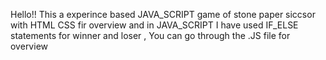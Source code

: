 Hello!! This a experince based JAVA_SCRIPT game of stone paper siccsor with HTML CSS fir overview and in JAVA_SCRIPT I have used IF_ELSE statements for winner and loser , 
You can go through the .JS file for overview
